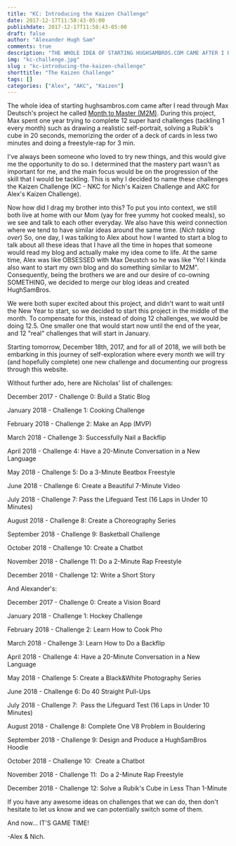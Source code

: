 ```yaml
---
title: "KC: Introducing the Kaizen Challenge"
date: 2017-12-17T11:58:43-05:00
publishdate: 2017-12-17T11:58:43-05:00
draft: false
author: "Alexander Hugh Sam"
comments: true
description: "THE WHOLE IDEA OF STARTING HUGHSAMBROS.COM CAME AFTER I READ THROUGH MAX DEUTSCH'S PROJECT HE CALLED MONTH TO MASTER (M2M)."
img: "kc-challenge.jpg"
slug : "kc-introducing-the-kaizen-challenge"
shorttitle: "The Kaizen Challenge"
tags: []
categories: ["Alex", "AKC", "Kaizen"]
---
```

The whole idea of starting hughsambros.com came after I read through Max Deutsch's project he called [Month to Master (M2M)](https://medium.com/@maxdeutsch/m2m-day-1-completing-12-ridiculously-hard-challenges-in-12-months-9843700c741f). During this project, Max spent one year trying to complete 12 super hard challenges (tackling 1 every month) such as drawing a realistic self-portrait, solving a Rubik's cube in 20 seconds, memorizing the order of a deck of cards in less two minutes and doing a freestyle-rap for 3 min.

I've always been someone who loved to try new things, and this would give me the opportunity to do so. I determined that the mastery part wasn't as important for me, and the main focus would be on the progression of the skill that I would be tackling. This is why I decided to name these challenges the Kaizen Challenge (KC - NKC for Nich's Kaizen Challenge and AKC for Alex's Kaizen Challenge).

Now how did I drag my brother into this? To put you into context, we still both live at home with our Mom (yay for free yummy hot cooked meals), so we see and talk to each other everyday. We also have this weird connection where we tend to have similar ideas around the same time. (*Nich taking over*) So, one day, I was talking to Alex about how I wanted to start a blog to talk about all these ideas that I have all the time in hopes that someone would read my blog and actually make my idea come to life. At the same time, Alex was like OBSESSED with Max Deustch so he was like "Yo! I kinda also want to start my own blog and do something similar to M2M". Consequently, being the brothers we are and our desire of co-owning SOMETHING, we decided to merge our blog ideas and created HughSamBros.

We were both super excited about this project, and didn't want to wait until the New Year to start, so we decided to start this project in the middle of the month. To compensate for this, instead of doing 12 challenges, we would be doing 12.5. One smaller one that would start now until the end of the year, and 12 "real" challenges that will start in January.

Starting tomorrow, December 18th, 2017, and for all of 2018, we will both be embarking in this journey of self-exploration where every month we will try (and hopefully complete) one new challenge and documenting our progress through this website.

Without further ado, here are Nicholas' list of challenges:

December 2017 - Challenge 0: Build a Static Blog

January 2018 - Challenge 1: Cooking Challenge

February 2018 - Challenge 2: Make an App (MVP)

March 2018 - Challenge 3: Successfully Nail a Backflip

April 2018 - Challenge 4: Have a 20-Minute Conversation in a New Language

May 2018 - Challenge 5: Do a 3-Minute Beatbox Freestyle

June 2018 - Challenge 6: Create a Beautiful 7-Minute Video

July 2018 - Challenge 7: Pass the Lifeguard Test (16 Laps in Under 10 Minutes)

August 2018 - Challenge 8: Create a Choreography Series

September 2018 - Challenge 9: Basketball Challenge

October 2018 - Challenge 10: Create a Chatbot

November 2018 - Challenge 11: Do a 2-Minute Rap Freestyle

December 2018 - Challenge 12: Write a Short Story



And Alexander's:

December 2017 - Challenge 0: Create a Vision Board

January 2018 - Challenge 1: Hockey Challenge

February 2018 - Challenge 2: Learn How to Cook Pho

March 2018 - Challenge 3: Learn How to Do a Backflip

April 2018 - Challenge 4: Have a 20-Minute Conversation in a New Language

May 2018 - Challenge 5: Create a Black&White Photography Series

June 2018 - Challenge 6: Do 40 Straight Pull-Ups

July 2018 - Challenge 7:  Pass the Lifeguard Test (16 Laps in Under 10 Minutes)

August 2018 - Challenge 8: Complete One V8 Problem in Bouldering

September 2018 - Challenge 9: Design and Produce a HughSamBros Hoodie

October 2018 - Challenge 10:  Create a Chatbot

November 2018 - Challenge 11:  Do a 2-Minute Rap Freestyle

December 2018 - Challenge 12: Solve a Rubik's Cube in Less Than 1-Minute



If you have any awesome ideas on challenges that we can do, then don't hesitate to let us know and we can potentially switch some of them.

And now... IT'S GAME TIME!

-Alex & Nich.
